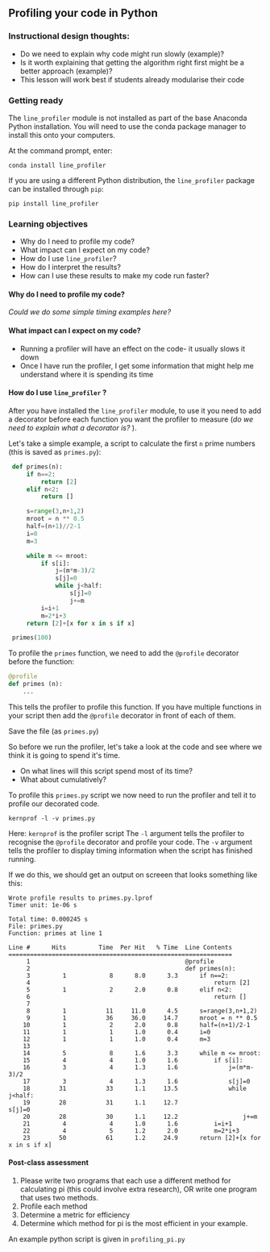 ## Profiling your code in Python

### Instructional design thoughts:
* Do we need to explain why code might run slowly (example)?
* Is it worth explaining that getting the algorithm right first might be a better approach (example)?
* This lesson will work best if students already modularise their code

### Getting ready
The `line_profiler` module is not installed as part of the base Anaconda Python installation. You will need to use the conda package manager to install this onto your computers.

At the command prompt, enter:

`conda install line_profiler`

If you are using a different Python distribution, the `line_profiler` package can be installed through `pip`:

`pip install line_profiler`

### Learning objectives
* Why do I need to profile my code?
* What impact can I expect on my code?
* How do I use `line_profiler`?
* How do I interpret the results?
* How can I use these results to make my code run faster?

#### Why do I need to profile my code?
_Could we do some simple timing examples here?_

#### What impact can I expect on my code?
* Running a profiler will have an effect on the code- it usually slows it down
* Once I have run the profiler, I get some information that might help me understand where it is spending its time

#### How do I use `line_profiler` ?
After you have installed the `line_profiler` module, to use it you need to add a decorator before each function you want the profiler to measure (_do we need to explain what a decorator is?_ ).

Let's take a simple example, a script to calculate the first `n` prime numbers (this is saved as `primes.py`):

``` python
 def primes(n):
     if n==2:
         return [2]
     elif n<2:
         return []

     s=range(3,n+1,2)
     mroot = n ** 0.5
     half=(n+1)//2-1
     i=0
     m=3

     while m <= mroot:
         if s[i]:
             j=(m*m-3)/2
             s[j]=0
             while j<half:
                 s[j]=0
                 j+=m
         i=i+1
         m=2*i+3
     return [2]+[x for x in s if x]

 primes(100)
 ```

To profile the `primes` function, we need to add the `@profile` decorator before the function:

``` python
@profile
def primes (n):
    ...
```

This tells the profiler to profile this function. If you have multiple functions in your script then add the `@profile` decorator in front of each of them.

Save the file (as `primes.py`)

So before we run the profiler, let's take a look at the code and see where we think it is going to spend it's time.
* On what lines will this script spend most of its time?
* What about cumulatively?

To profile this `primes.py` script we now need to run the profiler and tell it to profile our decorated code.

`kernprof -l -v primes.py`

Here:
`kernprof` is the profiler script
The `-l` argument tells the profiler to recognise the `@profile` decorator and profile your code.
The `-v` argument tells the profiler to display timing information when the script has finished running.

If we do this, we should get an output on screeen that looks something like this:

```
Wrote profile results to primes.py.lprof
Timer unit: 1e-06 s

Total time: 0.000245 s
File: primes.py
Function: primes at line 1

Line #      Hits         Time  Per Hit   % Time  Line Contents
==============================================================
     1                                           @profile
     2                                           def primes(n):
     3         1            8      8.0      3.3      if n==2:
     4                                                   return [2]
     5         1            2      2.0      0.8      elif n<2:
     6                                                   return []
     7
     8         1           11     11.0      4.5      s=range(3,n+1,2)
     9         1           36     36.0     14.7      mroot = n ** 0.5
    10         1            2      2.0      0.8      half=(n+1)/2-1
    11         1            1      1.0      0.4      i=0
    12         1            1      1.0      0.4      m=3
    13
    14         5            8      1.6      3.3      while m <= mroot:
    15         4            4      1.0      1.6          if s[i]:
    16         3            4      1.3      1.6              j=(m*m-3)/2
    17         3            4      1.3      1.6              s[j]=0
    18        31           33      1.1     13.5              while j<half:
    19        28           31      1.1     12.7                  s[j]=0
    20        28           30      1.1     12.2                  j+=m
    21         4            4      1.0      1.6          i=i+1
    22         4            5      1.2      2.0          m=2*i+3
    23        50           61      1.2     24.9      return [2]+[x for x in s if x]
```
#### Post-class assessment
1. Please write two programs that each use a different method for calculating pi (this could involve extra research), OR write one program that uses two methods.
2. Profile each method
3. Determine a metric for efficiency
4. Determine which method for pi is the most efficient in your example.

An example python script is given in `profiling_pi.py`
